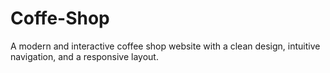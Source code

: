 # Coffe-Shop
A modern and interactive coffee shop website with a clean design, intuitive navigation, and a responsive layout.
